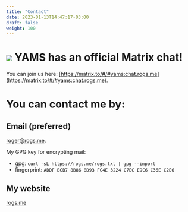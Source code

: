 ```yaml
---
title: "Contact"
date: 2023-01-13T14:47:17-03:00
draft: false
weight: 100
---
```


# <img class="element-img" src="/pics/element.png"/> YAMS has an official Matrix chat!

You can join us here: [https://matrix.to/#/#yams:chat.rogs.me](https://matrix.to/#/#yams:chat.rogs.me).

# You can contact me by:

## Email (preferred)
[roger@rogs.me](mailto:roger@rogs.me).

My GPG key for encrypting mail:
- gpg: `curl -sL https://rogs.me/rogs.txt | gpg --import`
- fingerprint: `ADDF BCB7 8B86 8D93 FC4E 3224 C7EC E9C6 C36E C2E6`

## My website

[rogs.me](https://rogs.me)
